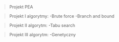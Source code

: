 >Projekt PEA

>Projekt I algorytmy:
-Brute force
-Branch and bound

>Projekt II algorytm:
-Tabu search

>Projekt III algorytm:
-Genetyczny
